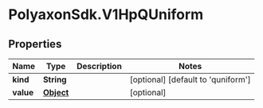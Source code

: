 # PolyaxonSdk.V1HpQUniform

## Properties

Name | Type | Description | Notes
------------ | ------------- | ------------- | -------------
**kind** | **String** |  | [optional] [default to &#39;quniform&#39;]
**value** | [**Object**](.md) |  | [optional] 


